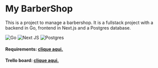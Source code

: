 # My BarberShop

This is a project to manage a barbershop. It is a fullstack project with a backend in Go, frontend in Next.js and a Postgres database.

![Go](https://img.shields.io/badge/go-%2300ADD8.svg?style=for-the-badge&logo=go&logoColor=white)
![Next JS](https://img.shields.io/badge/Next-black?style=for-the-badge&logo=next.js&logoColor=white)
![Postgres](https://img.shields.io/badge/postgres-%23316192.svg?style=for-the-badge&logo=postgresql&logoColor=white)

#### Requirements: [clique aqui.](REQUIREMENTS.md)
#### Trello board: [clique aqui.](https://trello.com/b/WkzG92W8/my-barbershop)